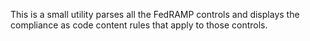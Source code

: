This is a small utility parses all the FedRAMP controls and displays
the compliance as code content rules that apply to those controls.
